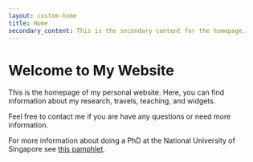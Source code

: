 ```yaml
---
layout: custom-home
title: Home
secondary_content: This is the secondary content for the homepage. 
---
```


# Welcome to My Website

This is the homepage of my personal website. Here, you can find information about my research, travels, teaching, and widgets.


Feel free to contact me if you are have any questions or need more information.

For more information about doing a PhD at the National University of Singapore see [this pamphlet](images/NUS_PhD_2025.pdf).
